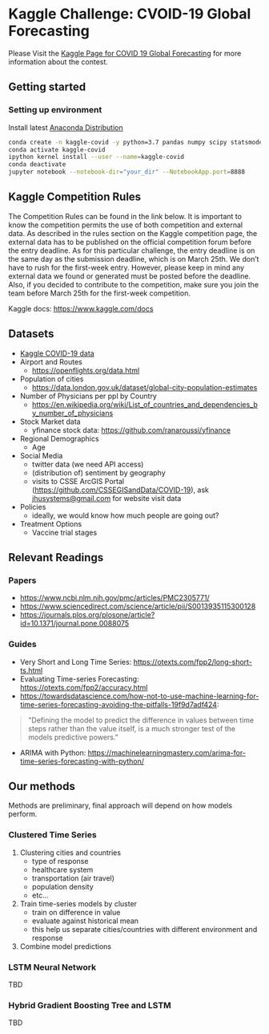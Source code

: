 #  Kaggle Challenge: CVOID-19 Global Forecasting

Please Visit the [Kaggle Page for COVID 19 Global Forecasting](https://www.kaggle.com/c/covid19-global-forecasting-week-1/overview) for more information about the contest.


## Getting started

### Setting up environment

Install latest [Anaconda Distribution](https://www.anaconda.com/distribution/#download-section)

```bash
conda create -n kaggle-covid -y python=3.7 pandas numpy scipy statsmodels scikit-learn matplotlib seaborn ipykernel
conda activate kaggle-covid
ipython kernel install --user --name=kaggle-covid
conda deactivate
jupyter notebook --notebook-dir="your_dir" --NotebookApp.port=8888
```

## Kaggle Competition Rules
The Competition Rules can be found in the link below. It is important to know the competition permits the use of both competition and external data. As described in the rules section on the Kaggle competition page, the external data has to be published on the official competition forum before the entry deadline. As for this particular challenge, the entry deadline is on the same day as the submission deadline, which is on March 25th. We don’t have to rush for the first-week entry. However, please keep in mind any external data we found or generated must be posted before the deadline.
Also, if you decided to contribute to the competition, make sure you join the team before March 25th for the first-week competition. 

Kaggle docs:
https://www.kaggle.com/docs

## Datasets

* [Kaggle COVID-19 data](https://www.kaggle.com/c/covid19-global-forecasting-week-1/data)
* Airport and Routes
    * https://openflights.org/data.html
* Population of cities
    * https://data.london.gov.uk/dataset/global-city-population-estimates
* Number of Physicians per ppl by Country
    * https://en.wikipedia.org/wiki/List_of_countries_and_dependencies_by_number_of_physicians
* Stock Market data
    * yfinance stock data: https://github.com/ranaroussi/yfinance
* Regional Demographics
    * Age
* Social Media
    * twitter data (we need API access)
    * (distribution of) sentiment by geography
    * visits to CSSE ArcGIS Portal (https://github.com/CSSEGISandData/COVID-19), ask jhusystems@gmail.com for website visit data
* Policies
    * ideally, we would know how much people are going out?
* Treatment Options
    * Vaccine trial stages


## Relevant Readings

### Papers

* https://www.ncbi.nlm.nih.gov/pmc/articles/PMC2305771/
* https://www.sciencedirect.com/science/article/pii/S0013935115300128
* https://journals.plos.org/plosone/article?id=10.1371/journal.pone.0088075

### Guides

* Very Short and Long Time Series: https://otexts.com/fpp2/long-short-ts.html
* Evaluating Time-series Forecasting: https://otexts.com/fpp2/accuracy.html
* https://towardsdatascience.com/how-not-to-use-machine-learning-for-time-series-forecasting-avoiding-the-pitfalls-19f9d7adf424: 
> "Defining the model to predict the difference in values between time steps rather than the value itself, is a much stronger test of the models predictive powers."
* ARIMA with Python: https://machinelearningmastery.com/arima-for-time-series-forecasting-with-python/


## Our methods

Methods are preliminary, final approach will depend on how models perform.

### Clustered Time Series

1. Clustering cities and countries
    * type of response
    * healthcare system
    * transportation (air travel)
    * population density 
    * etc...
2. Train time-series models by cluster
    * train on difference in value
    * evaluate against historical mean
    * this help us separate cities/countries with different environment and response
3. Combine model predictions

### LSTM Neural Network

TBD

### Hybrid Gradient Boosting Tree and LSTM

TBD


